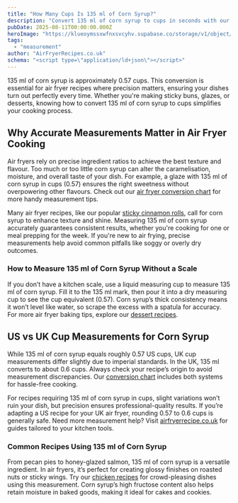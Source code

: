 ```yaml
---
title: "How Many Cups Is 135 ml of Corn Syrup?"
description: "Convert 135 ml of corn syrup to cups in seconds with our easy guide—perfect for air fryer recipes and precise baking measurements."
pubDate: 2025-08-11T00:00:00.000Z
heroImage: "https://klueoymssxwfnxsvcyhv.supabase.co/storage/v1/object/public/md/how-many-cups-is-135-ml-of-corn-syrup-5847b4fb.webp"
tags:
  - "measurement"
author: "AirFryerRecipes.co.uk"
schema: "<script type=\"application/ld+json\"></script>"
---
```


<p>135 ml of corn syrup is approximately 0.57 cups. This conversion is essential for air fryer recipes where precision matters, ensuring your dishes turn out perfectly every time. Whether you're making sticky buns, glazes, or desserts, knowing how to convert 135 ml of corn syrup to cups simplifies your cooking process.</p>  

<h2>Why Accurate Measurements Matter in Air Fryer Cooking</h2>  
<p>Air fryers rely on precise ingredient ratios to achieve the best texture and flavour. Too much or too little corn syrup can alter the caramelisation, moisture, and overall taste of your dish. For example, a glaze with 135 ml of corn syrup in cups (0.57) ensures the right sweetness without overpowering other flavours. Check out our <a href=https://www.airfryerrecipe.co.uk/air-fryer-conversion-chart>air fryer conversion chart</a> for more handy measurement tips.</p>  

<p>Many air fryer recipes, like our popular <a href=https://www.airfryerrecipe.co.uk/recipes>sticky cinnamon rolls</a>, call for corn syrup to enhance texture and shine. Measuring 135 ml of corn syrup accurately guarantees consistent results, whether you're cooking for one or meal prepping for the week. If you're new to air frying, precise measurements help avoid common pitfalls like soggy or overly dry outcomes.</p>  

<h3>How to Measure 135 ml of Corn Syrup Without a Scale</h3>  
<p>If you don’t have a kitchen scale, use a liquid measuring cup to measure 135 ml of corn syrup. Fill it to the 135 ml mark, then pour it into a dry measuring cup to see the cup equivalent (0.57). Corn syrup’s thick consistency means it won’t level like water, so scrape the excess with a spatula for accuracy. For more air fryer baking tips, explore our <a href=https://www.airfryerrecipe.co.uk/recipe-category/dessert>dessert recipes</a>.</p>  

<h2>US vs UK Cup Measurements for Corn Syrup</h2>  
<p>While 135 ml of corn syrup equals roughly 0.57 US cups, UK cup measurements differ slightly due to imperial standards. In the UK, 135 ml converts to about 0.6 cups. Always check your recipe’s origin to avoid measurement discrepancies. Our <a href=https://www.airfryerrecipe.co.uk/air-fryer-conversion-chart>conversion chart</a> includes both systems for hassle-free cooking.</p>  

<p>For recipes requiring 135 ml of corn syrup in cups, slight variations won’t ruin your dish, but precision ensures professional-quality results. If you’re adapting a US recipe for your UK air fryer, rounding 0.57 to 0.6 cups is generally safe. Need more measurement help? Visit <a href=https://www.airfryerrecipe.co.uk>airfryerrecipe.co.uk</a> for guides tailored to your kitchen tools.</p>  

<h3>Common Recipes Using 135 ml of Corn Syrup</h3>  
<p>From pecan pies to honey-glazed salmon, 135 ml of corn syrup is a versatile ingredient. In air fryers, it’s perfect for creating glossy finishes on roasted nuts or sticky wings. Try our <a href=https://www.airfryerrecipe.co.uk/recipe-category/chicken>chicken recipes</a> for crowd-pleasing dishes using this measurement. Corn syrup’s high fructose content also helps retain moisture in baked goods, making it ideal for cakes and cookies.</p>